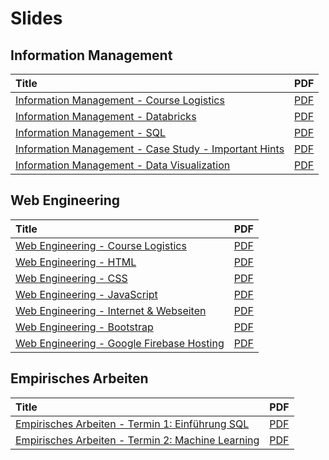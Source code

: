 # Slides

## Information Management

| Title | PDF |
| :--- | :--- |
| [Information Management - Course Logistics](https://docs.google.com/presentation/d/1f50g8emsMCED837lartjZGWRLuT-5gmXOPoraxlKr5k/preview) | [PDF ](https://docs.google.com/presentation/d/1f50g8emsMCED837lartjZGWRLuT-5gmXOPoraxlKr5k/export/pdf) |
| [Information Management - Databricks](https://docs.google.com/presentation/d/1Q1r0kMzALJPBoMvPlLgCykllL1kvLZVrWeELpMvXUhE/preview) | [PDF](https://docs.google.com/presentation/d/1Q1r0kMzALJPBoMvPlLgCykllL1kvLZVrWeELpMvXUhE/export/pdf) |
| [Information Management - SQL](https://docs.google.com/presentation/d/1Ga31SJKo6KTfMq0m2Z5T7eTmGqMPdBn5cLVnzWHWS4k/preview) | [PDF](https://docs.google.com/presentation/d/1Ga31SJKo6KTfMq0m2Z5T7eTmGqMPdBn5cLVnzWHWS4k/export/pdf) |
| [Information Management - Case Study - Important Hints](https://docs.google.com/presentation/d/1S1s3UVZQV5XmStceK8U0b21uerJrBuOEZrLOOtw2Tog/preview) | [PDF](https://docs.google.com/presentation/d/1S1s3UVZQV5XmStceK8U0b21uerJrBuOEZrLOOtw2Tog/export/pdf) |
| [Information Management - Data Visualization](https://docs.google.com/presentation/d/1H1bS-S032m-vaZHlvtz7JzbS0cQDzjyLVP1XVcY4_oc/preview) | [PDF](https://docs.google.com/presentation/d/1H1bS-S032m-vaZHlvtz7JzbS0cQDzjyLVP1XVcY4_oc/export/pdf) |

## Web Engineering

| Title | PDF |
| :--- | :--- |
| [Web Engineering - Course Logistics](https://docs.google.com/presentation/d/1ymvB7ECe7JEWWW58lIUpq8uwDapbckSqcnResJXUmoM/preview) | [PDF](https://docs.google.com/presentation/d/1ymvB7ECe7JEWWW58lIUpq8uwDapbckSqcnResJXUmoM/export/pdf) |
| [Web Engineering - HTML](https://docs.google.com/presentation/d/1PhXowlnG_1-sIRxYHK_1n1KwSOI84WIIg-WR6fAypl8/preview) | [PDF](https://docs.google.com/presentation/d/1PhXowlnG_1-sIRxYHK_1n1KwSOI84WIIg-WR6fAypl8/export/pdf) |
| [Web Engineering - CSS](https://docs.google.com/presentation/d/1mq--Z4OQfOlmgIO4JNJjqHEXX3p6E6VbHLrz7PerrlU/preview) | [PDF](https://docs.google.com/presentation/d/1mq--Z4OQfOlmgIO4JNJjqHEXX3p6E6VbHLrz7PerrlU/export/pdf) |
| [Web Engineering - JavaScript](https://docs.google.com/presentation/d/1lEUBkuzgH-6UCUyIXpaWwkRS6z7Mw6TAVh7O-C65qG4/preview) | [PDF](https://docs.google.com/presentation/d/1lEUBkuzgH-6UCUyIXpaWwkRS6z7Mw6TAVh7O-C65qG4/export/pdf) |
| [Web Engineering - Internet & Webseiten](https://docs.google.com/presentation/d/1bSXHREcajOiVXvF7ZKAUcbSDMPruN9thIiPoidkKeD0/preview) | [PDF](https://docs.google.com/presentation/d/1bSXHREcajOiVXvF7ZKAUcbSDMPruN9thIiPoidkKeD0/export/pdf) |
| [Web Engineering - Bootstrap](https://docs.google.com/presentation/d/1xxKzZFht8IzFXHwBWgtwHuQe8fZ5WC0WzhYdLNmGuPU/preview) | [PDF](https://docs.google.com/presentation/d/1xxKzZFht8IzFXHwBWgtwHuQe8fZ5WC0WzhYdLNmGuPU/export/pdf) |
| [Web Engineering - Google Firebase Hosting](https://docs.google.com/presentation/d/1y3ANxJyGHnnr8dDOvM1QbijVmgSdj9WJXl9MRSFpNBs/preview) | [PDF](https://docs.google.com/presentation/d/1y3ANxJyGHnnr8dDOvM1QbijVmgSdj9WJXl9MRSFpNBs/export/pdf) |

## Empirisches Arbeiten

| Title | PDF |
| :--- | :--- |
| [Empirisches Arbeiten - Termin 1: Einführung SQL](https://docs.google.com/presentation/d/1rTclz3KB86Lh5AKuyxSmUWvtzsX2qkf1zn5-ZA7UrGw/preview) | [PDF](https://docs.google.com/presentation/d/1rTclz3KB86Lh5AKuyxSmUWvtzsX2qkf1zn5-ZA7UrGw/export/pdf) |
| [Empirisches Arbeiten - Termin 2: Machine Learning](https://docs.google.com/presentation/d/1tOydUnBLQzIUXxEfSp0SRY-Wy80yezicFVqqn9Hw7-4/preview) | [PDF](https://docs.google.com/presentation/d/1tOydUnBLQzIUXxEfSp0SRY-Wy80yezicFVqqn9Hw7-4/export/pdf) |

